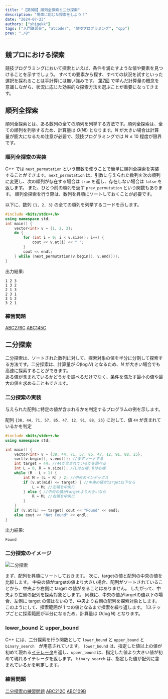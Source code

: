 ```yaml
---
title: "【第9回】順列全探索と二分探索"
description: "場面に応じた探索をしよう！"
date: "2024-07-23"
authors: ["shigekk"]
tags: ["入門講習会", "atcoder", "競技プログラミング", "cpp"]
prev: "./8"
---
```


## 競プロにおける探索

競技プログラミングにおいて探索といえば、条件を満たすような値や要素を見つけることを示すでしょう。
すべての要素から探す、すべての状況を試すといった選択を採れることは手計算には無い強みです。
[第7回](/blog/2024/intro-course/7) で学んだ計算量の概念を意識しながら、状況に応じた効率的な探索方法を選ぶことが重要になってきます。

## 順列全探索

順列全探索とは、ある数列の全ての順列を列挙する方法です。順列全探索は、全ての順列を列挙するため、計算量は $O(N!)$ となります。$N$ が大きい場合は計算量が膨大になるため注意が必要で、競技プログラミングでは $N \leq 10$ 程度が限界です。

### 順列全探索の実装

C++ では `next_permutation` という関数を使うことで簡単に順列全探索を実装することができます。`next_permutation` は、引数に与えられた数列を次の順列に変更し、次の順列が存在する場合は `true` を返し、存在しない場合は `false` を返します。 また、ひとつ前の順列を返す `prev_permutation` という関数もあります。
順列全探索を行う際は、数列を昇順にソートしておくことが必要です。

以下に、数列 `{1, 2, 3}` の全ての順列を列挙するコードを示します。

```cpp
#include <bits/stdc++.h>
using namespace std;
int main() {
    vector<int> v = {1, 2, 3};
    do {
        for (int i = 0; i < v.size(); i++) {
            cout << v.at(i) << " ";
        }
        cout << endl;
    } while (next_permutation(v.begin(), v.end()));
}
```

出力結果:

```text
1 2 3
1 3 2
2 1 3
2 3 1
3 1 2
3 2 1
```

### 練習問題

[ABC276C](https://atcoder.jp/contests/abc276/tasks/abc276_c)
[ABC145C](https://atcoder.jp/contests/abc145/tasks/abc145_c)

## 二分探索

二分探索は、ソートされた数列に対して、探索対象の値を半分に分割して探索する方法です。二分探索は、計算量が $O(\log N)$ となるため、$N$ が大きい場合でも高速に探索することができます。  
ある値が含まれているかどうかを調べるだけでなく、条件を満たす最小の値や最大の値を求めることもできます。  

### 二分探索の実装

与えられた配列に特定の値が含まれるかを判定するプログラムの例を示します。

配列 `{38, 44, 71, 57, 85, 47, 12, 91, 88, 25}` に対して、値 `44` が含まれているかを判定

```cpp
#include <bits/stdc++.h>
using namespace std;

int main() {
    vector<int> v = {38, 44, 71, 57, 85, 47, 12, 91, 88, 25};
    sort(v.begin(), v.end()); //まずソートする
    int target = 44; //44が含まれているかを調べる
    int L = 0, R = v.size(); //Lは左端、Rは右端
    while (R - L > 1) {
        int M = (L + R) / 2; //中央のインデックス
        if (v.at(mid) <= target) { //中央の値がtarget以下なら
            L = M; //左端を中央に
        } else { //中央の値がtargetより大きいなら
            R = M; //右端を中央に
        }
    }
    if (v.at(L) == target) cout << "Found" << endl;
    else cout << "Not Found" << endl;
}
```

出力結果:

```text
Found
```

### 二分探索のイメージ

![二分探索](/images/blog/intro-course-9/image.png)

まず、配列を昇順にソートしておきます。
次に、targetの値と配列の中央の値を比較します。
中央の値がtargetの値より大きい場合、配列がソートされていることから、中央より右側に target の値があることはありません。
したがって、中央より左側の配列を探索対象とします。
同様に、中央の値がtargetの値以下の場合、左側に target の値はないので、中央より右側の配列を探索対象とします。
このようにして、探索範囲が 1 つの値となるまで探索を繰り返します。
1ステップごとに探索範囲が半分になるため、計算量は $O(\log N)$ となります。  

### lower_bound と upper_bound

C++ には、二分探索を行う関数として `lower_bound` と `upper_bound` と `binary_search`　が用意されています。
`lower_bound` は、指定した値以上の値が初めて現れる[イテレータ](/blog/2024/intro-course/3)を返し、`upper_bound` は、指定した値より大きい値が初めて現れるイテレータを返します。
`binary_search` は、指定した値が配列に含まれているかを判定します。

### 練習問題

[二分探索の練習問題](https://atcoder.jp/contests/typical-algorithm/tasks/typical_algorithm_a?lang=ja)
[ABC212C](https://atcoder.jp/contests/abc212/tasks/abc212_c)
[ABC109B](https://atcoder.jp/contests/abc109/tasks/abc109_b)
